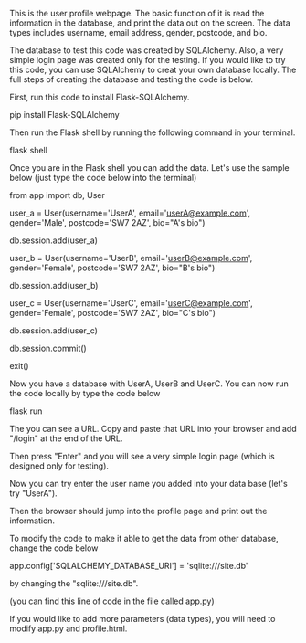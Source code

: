 This is the user profile webpage.
The basic function of it is read the information in the database, and print the data out on the screen.
The data types includes username, email address, gender, postcode, and bio.

The database to test this code was created by SQLAlchemy. Also, a very simple login page was created only for the testing.
If you would like to try this code, you can use SQLAlchemy to creat your own database locally.
The full steps of creating the database and testing the code is below.



First, run this code to install Flask-SQLAlchemy.

pip install Flask-SQLAlchemy



Then run the Flask shell by running the following command in your terminal.

flask shell



Once you are in the Flask shell you can add the data. Let's use the sample below (just type the code below into the terminal)

from app import db, User

user_a = User(username='UserA', email='userA@example.com', gender='Male', postcode='SW7 2AZ', bio="A's bio")

db.session.add(user_a)

user_b = User(username='UserB', email='userB@example.com', gender='Female', postcode='SW7 2AZ', bio="B's bio")

db.session.add(user_b)

user_c = User(username='UserC', email='userC@example.com', gender='Female', postcode='SW7 2AZ', bio="C's bio")

db.session.add(user_c)

db.session.commit()

exit()



Now you have a database with UserA, UserB and UserC. You can now run the code locally by type the code below

flask run



The you can see a URL. Copy and paste that URL into your browser and add "/login" at the end of the URL. 

Then press "Enter" and you will see a very simple login page (which is designed only for testing).

Now you can try enter the user name you added into your data base (let's try "UserA").

Then the browser should jump into the profile page and print out the information.



To modify the code to make it able to get the data from other database, change the code below 

app.config['SQLALCHEMY_DATABASE_URI'] = 'sqlite:///site.db'

by changing the "sqlite:///site.db".

(you can find this line of code in the file called app.py)



If you would like to add more parameters (data types), you will need to modify app.py and profile.html.
